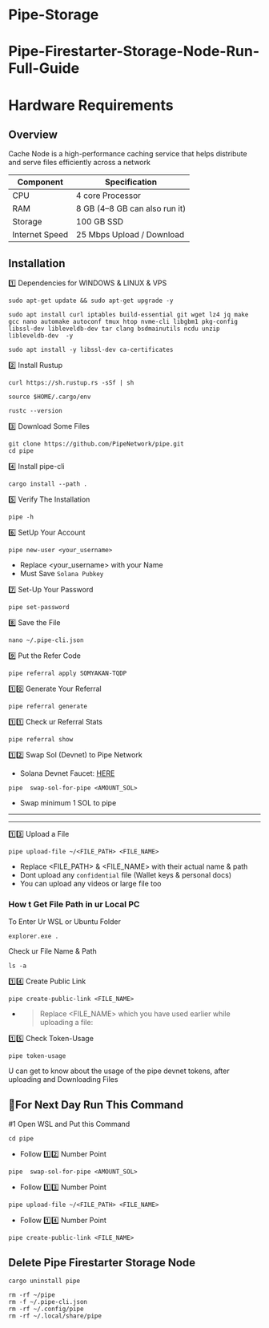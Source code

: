 # Pipe-Storage
# Pipe-Firestarter-Storage-Node-Run-Full-Guide

# Hardware Requirements 

## Overview
Cache Node is a high-performance caching service that helps distribute and serve files efficiently across a network

| Component      | Specification                      |
|----------------|------------------------------------|
| CPU            | 4 core Processor                   |
| RAM            | 8 GB (4–8 GB can also run it)     |
| Storage        | 100 GB SSD                         |
| Internet Speed | 25 Mbps Upload / Download          |

## Installation

1️⃣ Dependencies for WINDOWS & LINUX & VPS
```
sudo apt-get update && sudo apt-get upgrade -y
```
```
sudo apt install curl iptables build-essential git wget lz4 jq make gcc nano automake autoconf tmux htop nvme-cli libgbm1 pkg-config libssl-dev libleveldb-dev tar clang bsdmainutils ncdu unzip libleveldb-dev  -y
```
```
sudo apt install -y libssl-dev ca-certificates
```

2️⃣ Install Rustup
```
curl https://sh.rustup.rs -sSf | sh
```
```
source $HOME/.cargo/env
```
```
rustc --version
```

3️⃣ Download Some Files
```
git clone https://github.com/PipeNetwork/pipe.git
cd pipe
```

4️⃣ Install pipe-cli
```
cargo install --path .
```

5️⃣ Verify The Installation
```
pipe -h
```

6️⃣ SetUp Your Account
```
pipe new-user <your_username>
```

- Replace <your_username> with your Name
- Must Save `Solana Pubkey`

7️⃣ Set-Up Your Password
```
pipe set-password
```

8️⃣ Save the File
```
nano ~/.pipe-cli.json
```

9️⃣ Put the Refer Code
```
pipe referral apply SOMYAKAN-TQDP
```

1️⃣0️⃣ Generate Your Referral
```
pipe referral generate
```

1️⃣1️⃣ Check ur Referral Stats
```
pipe referral show
```

1️⃣2️⃣ Swap Sol (Devnet) to Pipe Network

* Solana Devnet Faucet: [HERE](https://faucet.solana.com/)

```
pipe  swap-sol-for-pipe <AMOUNT_SOL>
```

- Swap minimum 1 SOL to pipe

---
---

1️⃣3️⃣ Upload a File

```
pipe upload-file ~/<FILE_PATH> <FILE_NAME>
```

* Replace <FILE_PATH> & <FILE_NAME> with their actual name & path
* Dont upload any `confidential` file (Wallet keys & personal docs)
* You can upload any videos or large file too

### How t Get File Path in ur Local PC

To Enter Ur WSL or Ubuntu Folder
```
explorer.exe .
```
Check ur File Name & Path
```
ls -a
```

1️⃣4️⃣ Create Public Link
```
pipe create-public-link <FILE_NAME>
```

* >Replace <FILE_NAME> which you have used earlier while uploading a file:

1️⃣5️⃣ Check Token-Usage
```
pipe token-usage
```

U can get to know about the usage of the pipe devnet tokens, after uploading and Downloading Files

## 🔶For Next Day Run This Command

#1 Open WSL and Put this Command 
```
cd pipe
```
- Follow 1️⃣2️⃣ Number Point
```
pipe  swap-sol-for-pipe <AMOUNT_SOL>
```
- Follow 1️⃣3️⃣ Number Point
```
pipe upload-file ~/<FILE_PATH> <FILE_NAME>
```
- Follow 1️⃣4️⃣ Number Point
```
pipe create-public-link <FILE_NAME>
```

## Delete Pipe Firestarter Storage Node
```
cargo uninstall pipe
```
```
rm -rf ~/pipe
rm -f ~/.pipe-cli.json
rm -rf ~/.config/pipe
rm -rf ~/.local/share/pipe
```
